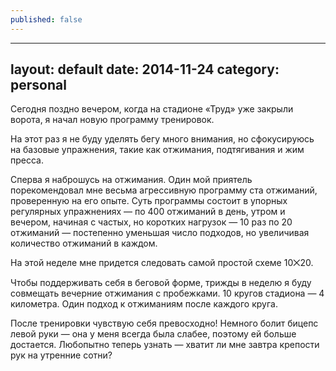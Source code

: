 ```yaml
---
published: false
---
```


---
layout: default
date: 2014-11-24
category: personal
---

Сегодня поздно вечером, когда на стадионе «Труд» уже закрыли ворота, я начал новую программу тренировок.

На этот раз я не буду уделять бегу много внимания, но сфокусируюсь на базовые упражнения, такие как отжимания, подтягивания и жим пресса.

Сперва я наброшусь на отжимания. Один мой приятель порекомендовал мне весьма агрессивную программу ста отжиманий, проверенную на его опыте. Суть программы состоит в упорных регулярных упражнениях — по 400 отжиманий в день, утром и вечером, начиная с частых, но коротких нагрузок — 10 раз по 20 отжиманий — постепенно уменьшая число подходов, но увеличивая количество отжиманий в каждом.

На этой неделе мне придется следовать самой простой схеме 10⨉20.

Чтобы поддерживать себя в беговой форме, трижды в неделю я буду совмещать вечерние отжимания с пробежками. 10 кругов стадиона — 4 километра. Один подход к отжиманиям после каждого круга.

После тренировки чувствую себя превосходно! Немного болит бицепс левой руки — она у меня всегда была слабее, поэтому ей больше достается. Любопытно теперь узнать — хватит ли мне завтра крепости рук на утренние сотни?
